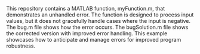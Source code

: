 This repository contains a MATLAB function, myFunction.m, that demonstrates an unhandled error.  The function is designed to process input values, but it does not gracefully handle cases where the input is negative.  The bug.m file shows how the error occurs.  The bugSolution.m file shows the corrected version with improved error handling.  This example showcases how to anticipate and manage errors for improved program robustness.